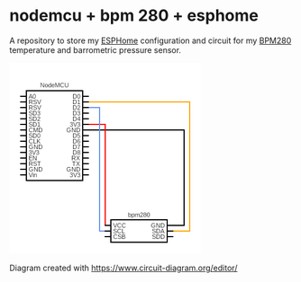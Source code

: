 # nodemcu + bpm 280 + esphome

A repository to store my [ESPHome](https://esphome.io/) configuration and circuit for my [BPM280](https://www.bosch-sensortec.com/products/environmental-sensors/pressure-sensors/bmp280/) temperature and barrometric pressure sensor.

![ciruit diagram](circuit/circuit.png)

Diagram created with <https://www.circuit-diagram.org/editor/>
